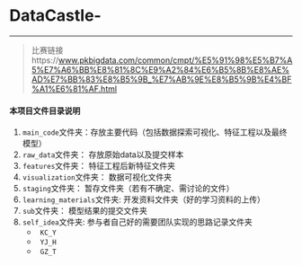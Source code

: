 # DataCastle-
*** 
> 比赛链接https://www.pkbigdata.com/common/cmpt/%E5%91%98%E5%B7%A5%E7%A6%BB%E8%81%8C%E9%A2%84%E6%B5%8B%E8%AE%AD%E7%BB%83%E8%B5%9B_%E7%AB%9E%E8%B5%9B%E4%BF%A1%E6%81%AF.html
#### 本项目文件目录说明
1. `main_code`文件夹：存放主要代码（包括数据探索可视化、特征工程以及最终模型）
2. `raw_data`文件夹： 存放原始data以及提交样本
3. `features`文件夹： 特征工程后新特征文件夹
4. `visualization`文件夹： 数据可视化文件夹
5. `staging`文件夹： 暂存文件夹（若有不确定、需讨论的文件）
6. `learning_materials`文件夹: 开发资料文件夹（好的学习资料的上传）
7. `sub`文件夹： 模型结果的提交文件夹
8. `self_idea`文件夹: 参与者自己好的需要团队实现的思路记录文件夹
    * ` KC_Y`
    * ` YJ_H`
    * ` GZ_T`

 
